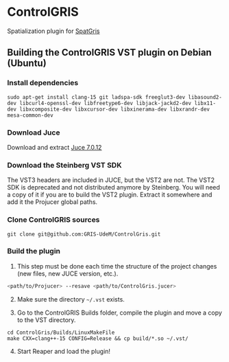 # ControlGRIS

Spatialization plugin for [SpatGris](https://github.com/GRIS-UdeM/SpatGRIS)

## Building the ControlGRIS VST plugin on Debian (Ubuntu)

### Install dependencies

```
sudo apt-get install clang-15 git ladspa-sdk freeglut3-dev libasound2-dev libcurl4-openssl-dev libfreetype6-dev libjack-jackd2-dev libx11-dev libxcomposite-dev libxcursor-dev libxinerama-dev libxrandr-dev mesa-common-dev
```

### Download Juce

Download and extract [Juce 7.0.12](https://github.com/juce-framework/JUCE/releases/tag/7.0.12)

### Download the Steinberg VST SDK

The VST3 headers are included in JUCE, but the VST2 are not. The VST2 SDK is deprecated and not distributed anymore by Steinberg. You will need a copy of it if you are to build the VST2 plugin. Extract it somewhere and add it the Projucer global paths.

### Clone ControlGRIS sources

```
git clone git@github.com:GRIS-UdeM/ControlGris.git
```

### Build the plugin

1. This step must be done each time the structure of the project changes (new files, new JUCE version, etc.).

```bash
<path/to/Projucer> --resave <path/to/ControlGris.jucer>
```

2. Make sure the directory `~/.vst` exists.

3. Go to the ControlGRIS Builds folder, compile the plugin and move a copy to the VST directory.

```
cd ControlGris/Builds/LinuxMakeFile
make CXX=clang++-15 CONFIG=Release && cp build/*.so ~/.vst/
```

4. Start Reaper and load the plugin!
